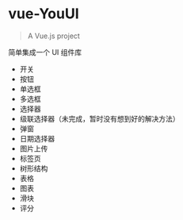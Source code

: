 # vue-YouUI

> A Vue.js project

简单集成一个 UI 组件库
* 开关
* 按钮
* 单选框
* 多选框
* 选择器
* 级联选择器（未完成，暂时没有想到好的解决方法）
* 弹窗
* 日期选择器
* 图片上传
* 标签页
* 树形结构
* 表格
* 图表
* 滑块
* 评分
